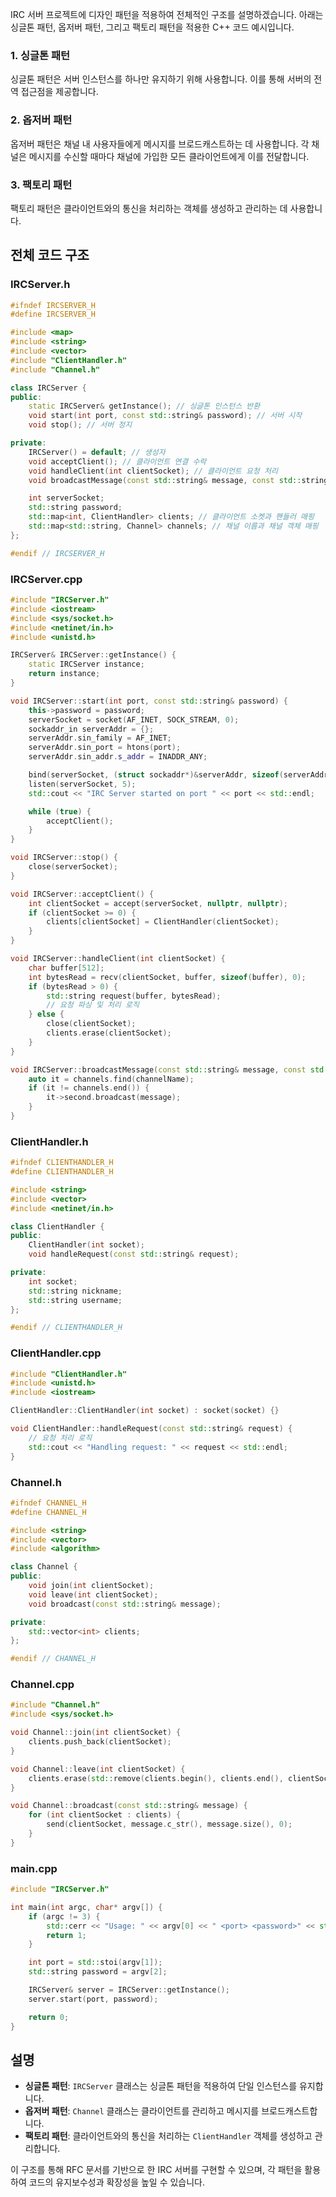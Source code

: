 IRC 서버 프로젝트에 디자인 패턴을 적용하여 전체적인 구조를 설명하겠습니다. 아래는 싱글톤 패턴, 옵저버 패턴, 그리고 팩토리 패턴을 적용한 C++ 코드 예시입니다.

### 1. 싱글톤 패턴
싱글톤 패턴은 서버 인스턴스를 하나만 유지하기 위해 사용합니다. 이를 통해 서버의 전역 접근점을 제공합니다.

### 2. 옵저버 패턴
옵저버 패턴은 채널 내 사용자들에게 메시지를 브로드캐스트하는 데 사용합니다. 각 채널은 메시지를 수신할 때마다 채널에 가입한 모든 클라이언트에게 이를 전달합니다.

### 3. 팩토리 패턴
팩토리 패턴은 클라이언트와의 통신을 처리하는 객체를 생성하고 관리하는 데 사용합니다.

## 전체 코드 구조

### IRCServer.h
```cpp
#ifndef IRCSERVER_H
#define IRCSERVER_H

#include <map>
#include <string>
#include <vector>
#include "ClientHandler.h"
#include "Channel.h"

class IRCServer {
public:
    static IRCServer& getInstance(); // 싱글톤 인스턴스 반환
    void start(int port, const std::string& password); // 서버 시작
    void stop(); // 서버 정지

private:
    IRCServer() = default; // 생성자
    void acceptClient(); // 클라이언트 연결 수락
    void handleClient(int clientSocket); // 클라이언트 요청 처리
    void broadcastMessage(const std::string& message, const std::string& channelName);

    int serverSocket;
    std::string password;
    std::map<int, ClientHandler> clients; // 클라이언트 소켓과 핸들러 매핑
    std::map<std::string, Channel> channels; // 채널 이름과 채널 객체 매핑
};

#endif // IRCSERVER_H
```

### IRCServer.cpp
```cpp
#include "IRCServer.h"
#include <iostream>
#include <sys/socket.h>
#include <netinet/in.h>
#include <unistd.h>

IRCServer& IRCServer::getInstance() {
    static IRCServer instance;
    return instance;
}

void IRCServer::start(int port, const std::string& password) {
    this->password = password;
    serverSocket = socket(AF_INET, SOCK_STREAM, 0);
    sockaddr_in serverAddr = {};
    serverAddr.sin_family = AF_INET;
    serverAddr.sin_port = htons(port);
    serverAddr.sin_addr.s_addr = INADDR_ANY;

    bind(serverSocket, (struct sockaddr*)&serverAddr, sizeof(serverAddr));
    listen(serverSocket, 5);
    std::cout << "IRC Server started on port " << port << std::endl;

    while (true) {
        acceptClient();
    }
}

void IRCServer::stop() {
    close(serverSocket);
}

void IRCServer::acceptClient() {
    int clientSocket = accept(serverSocket, nullptr, nullptr);
    if (clientSocket >= 0) {
        clients[clientSocket] = ClientHandler(clientSocket);
    }
}

void IRCServer::handleClient(int clientSocket) {
    char buffer[512];
    int bytesRead = recv(clientSocket, buffer, sizeof(buffer), 0);
    if (bytesRead > 0) {
        std::string request(buffer, bytesRead);
        // 요청 파싱 및 처리 로직
    } else {
        close(clientSocket);
        clients.erase(clientSocket);
    }
}

void IRCServer::broadcastMessage(const std::string& message, const std::string& channelName) {
    auto it = channels.find(channelName);
    if (it != channels.end()) {
        it->second.broadcast(message);
    }
}
```

### ClientHandler.h
```cpp
#ifndef CLIENTHANDLER_H
#define CLIENTHANDLER_H

#include <string>
#include <vector>
#include <netinet/in.h>

class ClientHandler {
public:
    ClientHandler(int socket);
    void handleRequest(const std::string& request);

private:
    int socket;
    std::string nickname;
    std::string username;
};

#endif // CLIENTHANDLER_H
```

### ClientHandler.cpp
```cpp
#include "ClientHandler.h"
#include <unistd.h>
#include <iostream>

ClientHandler::ClientHandler(int socket) : socket(socket) {}

void ClientHandler::handleRequest(const std::string& request) {
    // 요청 처리 로직
    std::cout << "Handling request: " << request << std::endl;
}
```

### Channel.h
```cpp
#ifndef CHANNEL_H
#define CHANNEL_H

#include <string>
#include <vector>
#include <algorithm>

class Channel {
public:
    void join(int clientSocket);
    void leave(int clientSocket);
    void broadcast(const std::string& message);

private:
    std::vector<int> clients;
};

#endif // CHANNEL_H
```

### Channel.cpp
```cpp
#include "Channel.h"
#include <sys/socket.h>

void Channel::join(int clientSocket) {
    clients.push_back(clientSocket);
}

void Channel::leave(int clientSocket) {
    clients.erase(std::remove(clients.begin(), clients.end(), clientSocket), clients.end());
}

void Channel::broadcast(const std::string& message) {
    for (int clientSocket : clients) {
        send(clientSocket, message.c_str(), message.size(), 0);
    }
}
```

### main.cpp
```cpp
#include "IRCServer.h"

int main(int argc, char* argv[]) {
    if (argc != 3) {
        std::cerr << "Usage: " << argv[0] << " <port> <password>" << std::endl;
        return 1;
    }

    int port = std::stoi(argv[1]);
    std::string password = argv[2];

    IRCServer& server = IRCServer::getInstance();
    server.start(port, password);

    return 0;
}
```

## 설명
- **싱글톤 패턴**: `IRCServer` 클래스는 싱글톤 패턴을 적용하여 단일 인스턴스를 유지합니다.
- **옵저버 패턴**: `Channel` 클래스는 클라이언트를 관리하고 메시지를 브로드캐스트합니다.
- **팩토리 패턴**: 클라이언트와의 통신을 처리하는 `ClientHandler` 객체를 생성하고 관리합니다.

이 구조를 통해 RFC 문서를 기반으로 한 IRC 서버를 구현할 수 있으며, 각 패턴을 활용하여 코드의 유지보수성과 확장성을 높일 수 있습니다.
